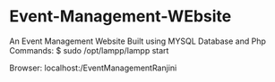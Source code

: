 # Event-Management-WEbsite
An Event Management Website Built using MYSQL Database and Php
Commands:
 $ sudo /opt/lampp/lampp start
 
 Browser: localhost:/EventManagementRanjini
